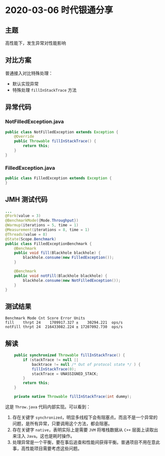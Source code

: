 # 2020-03-06 时代银通分享

## 主题

高性能下，发生异常对性能影响

## 对比方案

普通接入对比特殊处理：

- 默认实现异常
- 特殊处理 `fillInStackTrace` 方法

## 异常代码

### NotFilledException.java

```java
public class NotFilledException extends Exception {
    @Override
    public Throwable fillInStackTrace() {
        return this;
    }
}
```



### FilledException.java

```java
public class FilledException extends Exception {
}
```



## JMH 测试代码

```java
...
@Fork(value = 3)
@BenchmarkMode({Mode.Throughput})
@Warmup(iterations = 5, time = 1)
@Measurement(iterations = 8, time = 1)
@Threads(value = 8)
@State(Scope.Benchmark)
public class FilledExceptionBenchmark {
    @Benchmark
    public void fill(Blackhole blackhole) {
        blackhole.consume(new FilledException());
    }

    @Benchmark
    public void notFill(Blackhole blackhole) {
        blackhole.consume(new NotFilledException());
    }
}

```



## 测试结果

```shell
Benchmark Mode Cnt Score Error Units
fill    thrpt 24    1709917.327 ±    30294.221  ops/s
notFill thrpt 24  216433082.224 ± 17207092.730  ops/s
```

## 解读

```java
    public synchronized Throwable fillInStackTrace() {
        if (stackTrace != null ||
            backtrace != null /* Out of protocol state */ ) {
            fillInStackTrace(0);
            stackTrace = UNASSIGNED_STACK;
        }
        return this;
    }

    private native Throwable fillInStackTrace(int dummy);
```

这是 `Throw.java` 代码内部实现。可以看到：

1. 存在关键字 `synchronized`，明显多线程下会有阻塞点。而且不是一个异常的问题，是所有异常，只要调用这个方法，都会阻塞。
2. 存在关键字 `native`，表明实际上是需要 `JVM` 将堆栈数据从 `C++` 层面上读取出来注入 `Java`。这也是耗时操作。
3. 处理异常是一个平衡，要在事后追查和性能间获得平衡。普通项目不用在意此事，高性能项目需要考虑这些问题。